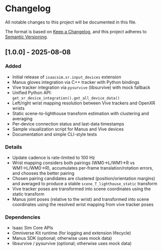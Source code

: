 # Changelog

All notable changes to this project will be documented in this file.

The format is based on [Keep a Changelog](https://keepachangelog.com/en/1.0.0/),
and this project adheres to [Semantic Versioning](https://semver.org/spec/v2.0.0.html).

## [1.0.0] - 2025-08-08

### Added
- Initial release of `isaacsim.xr.input_devices` extension
- Manus gloves integration via C++ tracker with Python bindings
- Vive tracker integration via `pysurvive` (libsurvive) with mock fallback
- Unified Python API: `get_xr_device_integration().get_all_device_data()`
- Left/right wrist mapping resolution between Vive trackers and OpenXR wrists
- Static scene-to-lighthouse transform estimation with clustering and averaging
- Per-device connection status and last-data timestamps
- Sample visualization script for Manus and Vive devices
- Documentation and simple CLI-style tests

### Details
- Update cadence is rate-limited to 100 Hz
- Wrist mapping considers both pairings (WM0→L/WM1→R vs WM1→L/WM0→R),
  accumulates per-frame translation/rotation errors, and chooses the better pairing
- Chosen pairing candidates are clustered (position/orientation margins) and averaged
  to produce a stable `scene_T_lighthouse_static` transform
- Vive tracker poses are transformed into scene coordinates using the static transform
- Manus joint poses (relative to the wrist) and transformed into scene coordinates 
  using the resolved wrist mapping from vive tracker poses

### Dependencies
- Isaac Sim Core APIs
- Omniverse Kit runtime (for logging and extension lifecycle)
- Manus SDK (optional; otherwise uses mock data)
- libsurvive / pysurvive (optional; otherwise uses mock data)
